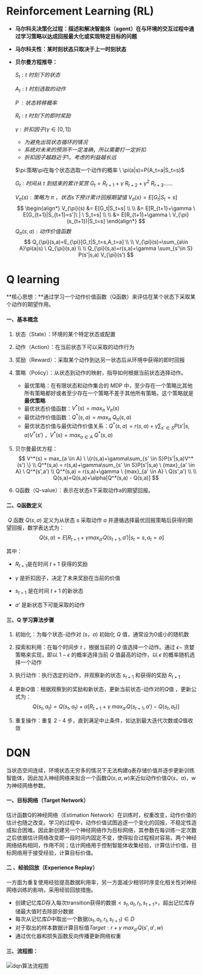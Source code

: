 #  Reinforcement Learning (RL)

- **马尔科夫决策化过程：描述和解决智能体（agent）在与环境的交互过程中通过学习策略以达成回报最大化或实现特定目标的问题**

- **马尔科夫性：某时刻状态只取决于上一时刻状态**

- **贝尔曼方程推导：**

  $S_t:t \ 时刻下的状态$
  
  $A_t:t \ 时刻选取的动作$
  
  $P \ :状态转移概率$
  
  $R_t:t \ 时刻下的即时奖励$
  
  $\gamma:折扣因子(\gamma \in [0,1])$
  
  - $为避免出现状态循环的情况$
  - $系统对未来的预测不一定准确，所以需要打一定折扣$
  - $折扣因子越趋近于1，考虑的利益越长远$
  
  $\pi:策略\pi在每个状态选取一个动作的概率 \ \pi(a|s)=P(A_t=a|S_t=s)$
  
  $G_t:时间从\ t\ 到结束的累计奖赏 \ G_t = R_{t+1}+ \gamma \ R_{t+2}+ \gamma^2 \ R_{t+3}......$
  
  $V_{\pi}(s):策略为\ \pi \ ，状态s下预计累计回报期望值 \ V_{\pi}(s)=E[G_{t}|S_t=s]$
  $$
  \begin{align*}
  V_{\pi}(s) &= E[G_t|S_t=s] \\
  \\
  &= E[R_{t+1}+\gamma \ E[G_{t+1}|S_{t+1}=s']\ | \ S_t=s] \\
  \\
  &= E[R_{t+1}+\gamma \ V_{\pi}(s_{t+1})|S_t=s]
  \end{align*}
  $$
  $Q_{\pi}(s,a):动作价值函数$
  $$
  Q_{\pi}(s,a)=E_{\pi}[G_t|S_t=s,A_t=a] \\
  \\
  V_{\pi}(s)=\sum_{a\in A}\pi(a|s) \ Q_{\pi}(s,a) \\
  \\
  Q_{\pi}(s,a)=r(s,a)+\gamma \sum_{s'\in S} P(s'|s,a) V_{\pi}(s')
  $$
  

# Q learning

**核心思想：**通过学习一个动作价值函数（Q函数）来评估在某个状态下采取某个动作的期望作用。

#### 一、基本概念

1. 状态（State）：环境的某个特定状态或配置

2. 动作（Action）：在当前状态下可以采取的动作行为

3. 奖励（Reward）：采取某个动作到达另一状态后从环境中获得的即时回报

4. 策略（Policy）：从状态到动作的映射，指导如何根据当前状态选择动作。

   - 最优策略：在有限状态和动作集合的 MDP 中，至少存在一个策略比其他所有策略都好或者至少存在一个策略不差于其他所有策略，这个策略就是**最优策略**
   - 最优状态价值函数：$V^*(s)=max_{\pi} \ V_{\pi}(s)$
   - 最优动作价值函数：$Q^*(s,a)=max_{\pi} \ Q_{\pi}(s,a)$
   - 最优状态价值与最优动作价值关系：$Q^*(s,a)=r(s,a)+\gamma \sum_{s' \in S}P(s'|s,a)V^*(s')$ ，$V^*(s)=max_{a \in A} \ Q^*(s,a)$

5. 贝尔曼最优方程：
   $$
   V^*(s) = max_{a \in A} \ \{r(s,a)+\gamma\sum_{s' \in S}P(s'|s,a)V^*(s') \} \\
   Q^*(s,a) = r(s,a)+\gamma\sum_{s' \in S}P(s'|s,a) \ {max}_{a' \in A} \ Q^*(s',a') \\
   Q^*(s,a) = r(s,a)+\gamma \ {max}_{a' \in A} \ Q(s',a') \\
   \\
   Q(s,a)=Q(s,a)+\alpha[Q^*(s,a) - Q(s,a)]
   $$

6. Q函数（Q-value）：表示在状态s下采取动作a的期望回报。

#### 二、Q函数定义

​    $Q$ 函数 $Q(s,a)$ 定义为从状态 $s$ 采取动作 $a$ 并遵循选择最优回报策略后获得的期望回报，数学表达式为：
$$
Q(s,a)=E[R_{t+1}+\gamma max_{a'}Q(s_{t+1},a')|s_t=s,a_t=a]
$$

其中：

- $R_{t+1}$是在时间 $t+1$ 获得的奖励

- $\gamma$ 是折扣因子，决定了未来奖励在当前的价值

- $s_{t+1}$ 是在时间 $t+1$ 的新状态

- $a’$ 是新状态下可能采取的动作

#### 三、Q 学习算法步骤

1. 初始化：为每个状态-动作对 $(s，a)$ 初始化 $Q$ 值，通常设为0或小的随机数

2. 探索和利用：在每个时间步 $t$ ，根据当前的 $Q$ 值选择一个动作。通过 $\epsilon -$ 贪婪策略来实现，即以 $1-\epsilon$ 的概率选择当前 $Q$ 值最高的动作，以 $\epsilon$ 的概率随机选择一个动作

3. 执行动作：执行选定的动作，并观察新的状态 $s_{t+1}$ 和获得的奖励 $R_{t+1}$

4. 更新$Q$值：根据观察到的奖励和新状态，更新当前状态-动作对的$Q$值 ，更新公式为：
$$
Q(s_t,a_t)=Q(s_t,a_t)+\alpha[R_{t+1}+\gamma \ max_{a'}Q(s_{t+1},a')-Q(s_t,a_t)]
$$

5. 重复操作：重复 2 - 4 步，直到满足中止条件，如达到最大迭代次数或$Q$值收敛

# DQN

当状态空间连续，环境状态无穷多的情况下无法构建q表存储价值并逐步更新训练智能体，因此加入神经网络来拟合一个函数$Q(s,a,w)$来近似动作价值$Q(s，a)$，$w$为神经网络参数。

#### 一、目标网络（Target Network）

估计函数Q的神经网络（Estimation Network）在训练时，权重改变，动作价值的估计也随之改变。学习的过程中，动作价值试图追逐一个变化的回报，不稳定性造成拟合困难。因此新创建另一个神经网络作为目标网络，其参数在每训练一定次数之后依据估计网络改变即一段时间内固定不变，使得拟合过程相对容易。两个神经网络结构相同，作用不同；估计网络用于控制智能体收集经验，计算估计价值，目标网络用于接受经验，计算目标价值。


#### 二 、经验回放（Experience Replay）

一方面为重复使用经验提高数据利用率，另一方面减少相邻时序变化相关性对神经网络训练的影响，采用经验回放措施。

- 创建记忆库$D$存入每次transition获得的数据$<s_t,a_t,r_t,s_{t+1}>$，超出记忆库存储最大值时去除部分数据
- 每次从记忆库$D$中取出一个数据$(s_t,a_t,r_t,s_{t+1})\in D$
- 对于取出的样本数据计算目标值$Target: r + \gamma \ max_{a'}Q(s',a',w)$
- 通过优化器和损失函数反向传播更新网络权重

#### 三、流程图：
![dqn算法流程图](D:\myproject\AI\二轮\x\RL\img\dqn.png)



